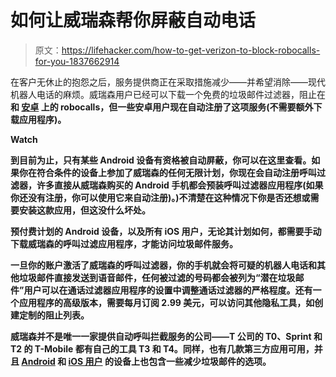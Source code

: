 # 如何让威瑞森帮你屏蔽自动电话

> 原文：<https://lifehacker.com/how-to-get-verizon-to-block-robocalls-for-you-1837662914>

在客户无休止的抱怨之后，服务提供商正在采取措施减少——并希望消除——现代机器人电话的麻烦。威瑞森用户已经可以下载一个免费的垃圾邮件过滤器，阻止在[](https://apps.apple.com/us/app/verizon-call-filter/id777875529)**和 [**安卓**](https://play.google.com/store/apps/details?id=com.vzw.ecid&hl=en_US) 上的 robocalls，但一些安卓用户现在自动注册了这项服务(不需要额外下载应用程序)。** 

**Watch**

**到目前为止，只有某些 Android 设备有资格被自动屏蔽，你可以在这里查看。如果你在符合条件的设备上参加了威瑞森的任何无限计划，你现在会自动注册呼叫过滤器，许多直接从威瑞森购买的 Android 手机都会预装呼叫过滤器应用程序(如果你还没有注册，你可以使用它来自动注册)。)不清楚在这种情况下你是否还想或需要安装这款应用，但这没什么坏处。**

**预付费计划的 Android 设备，以及所有 iOS 用户，无论其计划如何，都需要手动下载威瑞森的呼叫过滤应用程序，才能访问垃圾邮件服务。**

**一旦你的账户激活了威瑞森的呼叫过滤器，你的手机就会将可疑的机器人电话和其他垃圾邮件直接发送到语音邮件，任何被过滤的号码都会被列为“潜在垃圾邮件”用户可以在通话过滤器应用程序的设置中调整通话过滤器的严格程度。还有一个应用程序的高级版本，需要每月订阅 2.99 美元，可以访问其他隐私工具，如创建定制的阻止列表。**

**威瑞森并不是唯一一家提供自动呼叫拦截服务的公司——T 公司的 T0、Sprint 和 T2 的 T-Mobile 都有自己的工具 T3 和 T4。同样，也有几款第三方应用可用，并且 [Android](https://lifehacker.com/how-to-block-annoying-spam-calls-and-texts-in-android-n-1785691168) 和 [iOS 用户](https://lifehacker.com/stop-robocalls-on-your-iphone-once-and-for-all-1834510716) 的设备上也包含一些减少垃圾邮件的选项。**